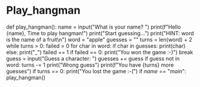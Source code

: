 # Play_hangman
def play_hangman():
    name = input("What is your name? ")
    print(f"Hello {name}, Time to play hangman!")
    print("Start guessing...")
    print("HINT: word is the name of a fruit\n")
    word = "apple"
    guesses = ""
    turns = len(word) + 2
    while turns > 0:
        failed = 0
        for char in word:
            if char in guesses:
                print(char)
            else:
                print("_")
                failed += 1
        if failed == 0:
            print("You won the game :-)")
            break
        guess = input("Guess a character: ")
        guesses += guess
        if guess not in word:
            turns -= 1
            print("Wrong guess")
            print(f"You have {turns} more guesses")
        if turns == 0:
            print("You lost the game :-(")
if _name_ == "_main_":
    play_hangman()
